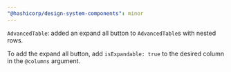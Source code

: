 ```yaml
---
"@hashicorp/design-system-components": minor
---
```


`AdvancedTable`: added an expand all button to `AdvancedTable`s with nested rows. 

To add the expand all button, add `isExpandable: true` to the desired column in the `@columns` argument.
